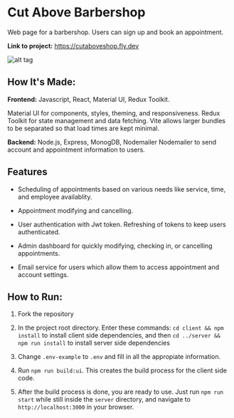 # Cut Above Barbershop

Web page for a barbershop. Users can sign up and book an appointment.

**Link to project:** https://cutaboveshop.fly.dev

![alt tag]()

## How It's Made:

**Frontend:** Javascript, React, Material UI, Redux Toolkit.

Material UI for components, styles, theming, and responsiveness. Redux Toolkit for state management and data fetching. Vite allows larger bundles to be separated so that load times are kept minimal.

**Backend:** Node.js, Express, MonogDB, Nodemailer
Nodemailer to send account and appointment information to users.

## Features

- Scheduling of appointments based on various needs like service, time, and employee availablity.

- Appointment modifying and cancelling.

- User authentication with Jwt token. Refreshing of tokens to keep users authenticated.

- Admin dashboard for quickly modifying, checking in, or cancelling appointments.

- Email service for users which allow them to access appointment and account settings.

## How to Run:

1. Fork the repository

2. In the project root directory. Enter these commands:
   `cd client && npm install` to install client side dependencies, and then
   `cd ../server && npm run install` to install server side dependencies

3. Change `.env-example` to `.env` and fill in all the appropiate information.

4. Run `npm run build:ui`. This creates the build process for the client side code.

5. After the build process is done, you are ready to use. Just run `npm run start` while still inside the `server` directory, and navigate to `http://localhost:3000` in your browser.
